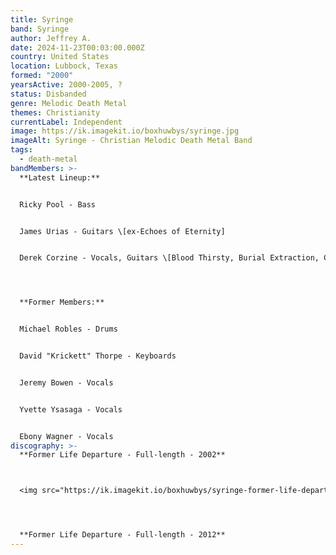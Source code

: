 ```yaml
---
title: Syringe
band: Syringe
author: Jeffrey A.
date: 2024-11-23T00:03:00.000Z
country: United States
location: Lubbock, Texas
formed: "2000"
yearsActive: 2000-2005, ?
status: Disbanded
genre: Melodic Death Metal
themes: Christianity
currentLabel: Independent
image: https://ik.imagekit.io/boxhuwbys/syringe.jpg
imageAlt: Syringe - Christian Melodic Death Metal Band
tags:
  - death-metal
bandMembers: >-
  **Latest Lineup:**


  Ricky Pool - Bass


  James Urias - Guitars \[ex-Echoes of Eternity]


  Derek Corzine - Vocals, Guitars \[Blood Thirsty, Burial Extraction, Crowned in Sorrow, Testimony of Apocalypse, ex-Whisper from Heaven, ex-Cosÿns, Derek Corzine, ex-Bloodline Severed, ex-Aletheian (live), ex-Quester, ex-Solarian]




  **Former Members:**


  Michael Robles - Drums


  David "Krickett" Thorpe - Keyboards


  Jeremy Bowen - Vocals


  Yvette Ysasaga - Vocals


  Ebony Wagner - Vocals
discography: >-
  **Former Life Departure - Full-length - 2002**



  <img src="https://ik.imagekit.io/boxhuwbys/syringe-former-life-departure.jpg" alt="" style="width:300px; height:auto;">




  **Former Life Departure - Full-length - 2012**
---
```

